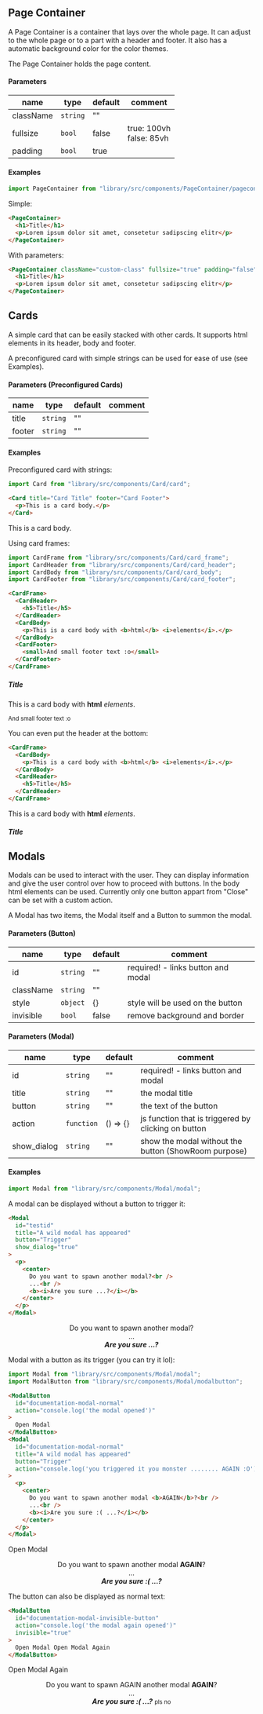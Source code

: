 ## Page Container

A Page Container is a container that lays over the whole page. It can adjust to the whole page or to a part with a header and footer. It also has a automatic background color for the color themes.

The Page Container holds the page content.

#### Parameters

| name      | type     | default | comment                        |
| --------- | -------- | ------- | ------------------------------ |
| className | `string` | ""      |                                |
| fullsize  | `bool`   | false   | true: 100vh <br /> false: 85vh |
| padding   | `bool`   | true    |                                |

#### Examples

```js
import PageContainer from "library/src/components/PageContainer/pagecontainer";
```

Simple:

```html
<PageContainer>
  <h1>Title</h1>
  <p>Lorem ipsum dolor sit amet, consetetur sadipscing elitr</p>
</PageContainer>
```

With parameters:

```html
<PageContainer className="custom-class" fullsize="true" padding="false">
  <h1>Title</h1>
  <p>Lorem ipsum dolor sit amet, consetetur sadipscing elitr</p>
</PageContainer>
```

## Cards

A simple card that can be easily stacked with other cards. It supports html elements in its header, body and footer.

A preconfigured card with simple strings can be used for ease of use (see Examples).

#### Parameters (Preconfigured Cards)

| name   | type     | default | comment |
| ------ | -------- | ------- | ------- |
| title  | `string` | ""      |         |
| footer | `string` | ""      |         |

#### Examples

Preconfigured card with strings:

```js
import Card from "library/src/components/Card/card";
```

```html
<Card title="Card Title" footer="Card Footer">
  <p>This is a card body.</p>
</Card>
```

<Card title="Card Title" footer="Card Footer">
  <p>This is a card body.</p>
</Card>

Using card frames:

```js
import CardFrame from "library/src/components/Card/card_frame";
import CardHeader from "library/src/components/Card/card_header";
import CardBody from "library/src/components/Card/card_body";
import CardFooter from "library/src/components/Card/card_footer";
```

```html
<CardFrame>
  <CardHeader>
    <h5>Title</h5>
  </CardHeader>
  <CardBody>
    <p>This is a card body with <b>html</b> <i>elements</i>.</p>
  </CardBody>
  <CardFooter>
    <small>And small footer text :o</small>
  </CardFooter>
</CardFrame>
```

<CardFrame>
  <CardHeader>
    <h5>Title</h5>
  </CardHeader>
  <CardBody>
    <p>This is a card body with <b>html</b> <i>elements</i>.</p>
  </CardBody>
  <CardFooter>
    <small>And small footer text :o</small>
  </CardFooter>
</CardFrame>

You can even put the header at the bottom:

```html
<CardFrame>
  <CardBody>
    <p>This is a card body with <b>html</b> <i>elements</i>.</p>
  </CardBody>
  <CardHeader>
    <h5>Title</h5>
  </CardHeader>
</CardFrame>
```

<CardFrame>    
  <CardBody>
    <p>This is a card body with <b>html</b> <i>elements</i>.</p>
  </CardBody>    
  <CardHeader>
    <h5>Title</h5>
  </CardHeader>
</CardFrame>

## Modals

Modals can be used to interact with the user. They can display information and give the user control over how to proceed with buttons. In the body html elements can be used. Currently only one button appart from "Close" can be set with a custom action.

A Modal has two items, the Modal itself and a Button to summon the modal.

#### Parameters (Button)

| name      | type     | default | comment                            |
| --------- | -------- | ------- | ---------------------------------- |
| id        | `string` | ""      | required! - links button and modal |
| className | `string` | ""      |                                    |
| style     | `object` | {}      | style will be used on the button   |
| invisible | `bool`   | false   | remove background and border       |

#### Parameters (Modal)

| name        | type       | default  | comment                                              |
| ----------- | ---------- | -------- | ---------------------------------------------------- |
| id          | `string`   | ""       | required! - links button and modal                   |
| title       | `string`   | ""       | the modal title                                      |
| button      | `string`   | ""       | the text of the button                               |
| action      | `function` | () => {} | js function that is triggered by clicking on button  |
| show_dialog | `string`   | ""       | show the modal without the button (ShowRoom purpose) |

#### Examples

```js
import Modal from "library/src/components/Modal/modal";
```

A modal can be displayed without a button to trigger it:

```html
<Modal
  id="testid"
  title="A wild modal has appeared"
  button="Trigger"
  show_dialog="true"
>
  <p>
    <center>
      Do you want to spawn another modal?<br />
      ...<br />
      <b><i>Are you sure ...?</i></b>
    </center>
  </p>
</Modal>
```

<div>
  <Modal
    id="testid"
    title="A wild modal has appeared"
    button="Trigger"
    show_dialog="true"
  >
    <p>
      <center>
        Do you want to spawn another modal?<br />
        ...<br />
        <b><i>Are you sure ...?</i></b>
      </center>
    </p>
  </Modal>
</div>

Modal with a button as its trigger (you can try it lol):

```js
import Modal from "library/src/components/Modal/modal";
import ModalButton from "library/src/components/Modal/modalbutton";
```

```html
<ModalButton
  id="documentation-modal-normal"
  action="console.log('the modal opened')"
>
  Open Modal
</ModalButton>
<Modal
  id="documentation-modal-normal"
  title="A wild modal has appeared"
  button="Trigger"
  action="console.log('you triggered it you monster ........ AGAIN :O')"
>
  <p>
    <center>
      Do you want to spawn another modal <b>AGAIN</b>?<br />
      ...<br />
      <b><i>Are you sure :( ...?</i></b>
    </center>
  </p>
</Modal>
```

<ModalButton id="documentation-modal-normal" action="console.log('the modal opened')">
  Open Modal
</ModalButton>

<div>
  <Modal
    id="documentation-modal-normal"
    title="A another wild modal has appeared"
    button="Trigger"
    action="console.log('you triggered it you monster ........ AGAIN :O')"
  >
    <p>
      <center>
        Do you want to spawn another modal <b>AGAIN</b>?<br />
        ...<br />
        <b><i>Are you sure :( ...?</i></b>
      </center>
    </p>
  </Modal>
</div>

The button can also be displayed as normal text:

```html
<ModalButton
  id="documentation-modal-invisible-button"
  action="console.log('the modal again opened')"
  invisible="true"
>
  Open Modal Open Modal Again
</ModalButton>
```

<ModalButton id="documentation-modal-invisible-button" action="console.log('the modal again opened')" invisible="true">
Open Modal Again
</ModalButton>

<div>
  <Modal
    id="documentation-modal-invisible-button"
    title="And another one again wild modal has appeared"
    button="Trigger"
    action="console.log('you triggered it again you **** ******* ........ AGAIN :O')"
  >
    <p>
      <center>
        Do you want to spawn AGAIN another modal <b>AGAIN</b>?<br />
        ...<br />
        <b><i>Are you sure :( ...?</i></b> <small>pls no</small>
      </center>
    </p>
  </Modal>
</div>

